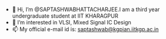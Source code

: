 - 👋 Hi, I’m @SAPTASHWABHATTACHARJEE.I am a third year undergraduate student at IIT KHARAGPUR 
- 👀 I’m interested in VLSI, Mixed Signal IC Design
- 📫 My official e-mail id is: saptashwab@kgpian.iitkgp.ac.in

<!---
SAPTASHWABHATTACHARJEE/SAPTASHWABHATTACHARJEE is a ✨ special ✨ repository because its `README.md` (this file) appears on your GitHub profile.
You can click the Preview link to take a look at your changes.
--->

